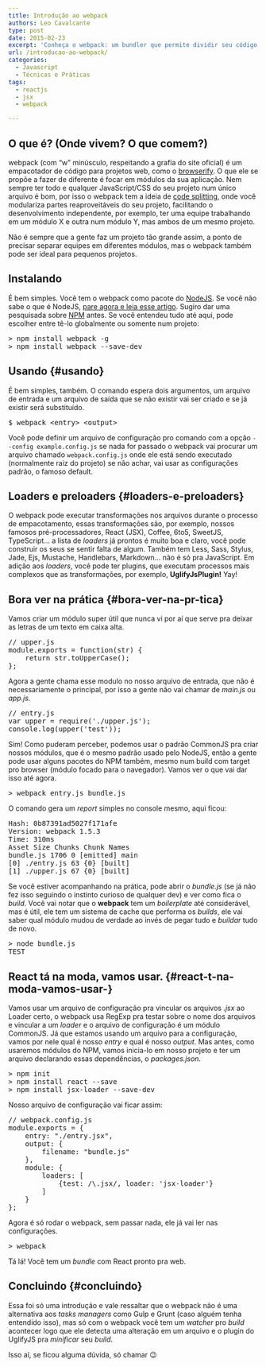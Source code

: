 ```yaml
---
title: Introdução ao webpack
authors: Leo Cavalcante
type: post
date: 2015-02-23
excerpt: 'Conheça o webpack: um bundler que permite dividir seu código em múltiplos módulos para serem lidos sob demanda.'
url: /introducao-ao-webpack/
categories:
  - Javascript
  - Técnicas e Práticas
tags:
  - reactjs
  - jsx
  - webpack

---
```

## O que é? (Onde vivem? O que comem?)

webpack (com &#8220;w&#8221; minúsculo, respeitando a grafia do site oficial) é um empacotador de código para projetos web, como o [browserify][1]. O que ele se propõe a fazer de diferente é focar em módulos da sua aplicação. Nem sempre ter todo e qualquer JavaScript/CSS do seu projeto num único arquivo é bom, por isso o webpack tem a ideia de [code splitting][2], onde você modulariza partes reaproveitáveis do seu projeto, facilitando o desenvolvimento independente, por exemplo, ter uma equipe trabalhando em um módulo X e outra num módulo Y, mas ambos de um mesmo projeto.

Não é sempre que a gente faz um projeto tão grande assim, a ponto de precisar separar equipes em diferentes módulos, mas o webpack também pode ser ideal para pequenos projetos.

## Instalando

É bem simples. Você tem o webpack como pacote do [NodeJS][3]. Se você não sabe o que é NodeJS, [pare agora e leia esse artigo][4]. Sugiro dar uma pesquisada sobre [NPM][5] antes. Se você entendeu tudo até aqui, pode escolher entre tê-lo globalmente ou somente num projeto:

<pre class="lang-bash">&gt; npm install webpack -g
&gt; npm install webpack --save-dev
</pre>

## Usando {#usando}

É bem simples, também. O comando espera dois argumentos, um arquivo de entrada e um arquivo de saída que se não existir vai ser criado e se já existir será substituído.

<pre class="lang-bash">$ webpack <span class="hljs-tag">&lt;<span class="hljs-title">entry</span>&gt;</span> <span class="hljs-tag">&lt;<span class="hljs-title">output</span>&gt;</span></pre>

Você pode definir um arquivo de configuração pro comando com a opção `--config example.config.js` se nada for passado o webpack vai procurar um arquivo chamado `webpack.config.js` onde ele está sendo executado (normalmente raiz do projeto) se não achar, vai usar as configurações padrão, o famoso default.

## Loaders e preloaders {#loaders-e-preloaders}

O webpack pode executar transformações nos arquivos durante o processo de empacotamento, essas transformações são, por exemplo, nossos famosos pré-processadores, React (JSX), Coffee, 6to5, SweetJS, TypeScript&#8230; a lista de _loaders_ já prontos é muito boa e claro, você pode construir os seus se sentir falta de algum. Também tem Less, Sass, Stylus, Jade, Ejs, Mustache, Handlebars, Markdown&#8230; não é só pra JavaScript. Em adição aos _loaders_, você pode ter plugins, que executam processos mais complexos que as transformações, por exemplo, **UglifyJsPlugin!** Yay!

## Bora ver na prática {#bora-ver-na-pr-tica}

Vamos criar um módulo super útil que nunca vi por aí que serve pra deixar as letras de um texto em caixa alta.

<pre class="lang-javascript">// upper.js
module.exports = function(str) {
	return str.toUpperCase();
};
</pre>

Agora a gente chama esse modulo no nosso arquivo de entrada, que não é necessariamente o principal, por isso a gente não vai chamar de _main.js_ ou _app.js._

<pre class="lang-javascript">// entry.js
var upper = require('./upper.js');
console.log(upper('test'));
</pre>

Sim! Como puderam perceber, podemos usar o padrão CommonJS pra criar nossos módulos, que é o mesmo padrão usado pelo NodeJS, então a gente pode usar alguns pacotes do NPM também, mesmo num build com target pro browser (módulo focado para o navegador). Vamos ver o que vai dar isso até agora.

<pre class="lang-bash">&gt; webpack entry.js bundle.js</pre>

O comando gera um _report_ simples no console mesmo, aqui ficou:

<pre class="lang-bash">Hash: 0b87391ad5027f171afe
Version: webpack 1.5.3
Time: 310ms
Asset Size Chunks Chunk Names
bundle.js 1706 0 [emitted] main
[0] ./entry.js 63 {0} [built]
[1] ./upper.js 67 {0} [built]
</pre>

Se você estiver acompanhando na prática, pode abrir o _bundle.js_ (se já não fez isso seguindo o instinto curioso de qualquer dev) e ver como fica o _build_. Você vai notar que o **webpack** tem um _boilerplate_ até considerável, mas é útil, ele tem um sistema de cache que performa os _builds_, ele vai saber qual módulo mudou de verdade ao invés de pegar tudo e _buildar_ tudo de novo.

<pre class="lang-bash">&gt; node bundle.js
TEST
</pre>

## React tá na moda, vamos usar. {#react-t-na-moda-vamos-usar-}

Vamos usar um arquivo de configuração pra vincular os arquivos _.jsx_ ao Loader certo, o webpack usa RegExp pra testar sobre o nome dos arquivos e vincular a um _loader_ e o arquivo de configuração é um módulo CommonJS. Já que estamos usando um arquivo para a configuração, vamos por nele qual é nosso _entry_ e qual é nosso _output_. Mas antes, como usaremos módulos do NPM, vamos inicia-lo em nosso projeto e ter um arquivo declarando essas dependências, o _packages.json_.

<pre class="lang-bash">&gt; npm init
&gt; npm install react --save
&gt; npm install jsx-loader --save-dev
</pre>

Nosso arquivo de configuração vai ficar assim:

<pre>// webpack.config.js
module.exports = {
	entry: "./entry.jsx",
	output: {
		filename: "bundle.js"
	},
	module: {
		loaders: [
			{test: /\.jsx/, loader: 'jsx-loader'}
		]
	}
};
</pre>

Agora é só rodar o webpack, sem passar nada, ele já vai ler nas configurações.

<pre>&gt; webpack</pre>

Tá lá! Você tem um _bundle_ com React pronto pra web.

## Concluindo {#concluindo}

Essa foi só uma introdução e vale ressaltar que o webpack não é uma alternativa aos _tasks managers_ como Gulp e Grunt (caso alguém tenha entendido isso), mas só com o webpack você tem um _watcher_ pro _build_ acontecer logo que ele detecta uma alteração em um arquivo e o plugin do UglifyJS pra _minificar_ seu _build_.

Isso aí, se ficou alguma dúvida, só chamar 😉

 [1]: https://browserify.org/
 [2]: https://webpack.github.io/docs/code-splitting.html
 [3]: https://nodejs.org/
 [4]: https://tableless.com.br/o-que-nodejs-primeiros-passos-com-node-js/
 [5]: https://www.npmjs.com/